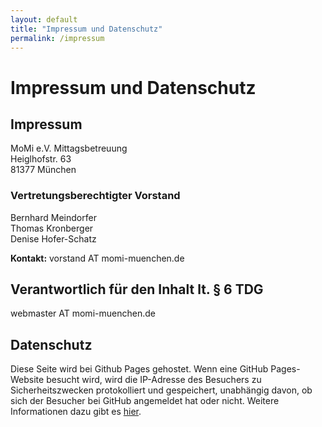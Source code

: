 ```yaml
---
layout: default
title: "Impressum und Datenschutz"
permalink: /impressum
---
```


# Impressum und Datenschutz

## Impressum

MoMi e.V. Mittagsbetreuung<br>
Heiglhofstr. 63<br>
81377 München<br>

### Vertretungsberechtigter Vorstand
Bernhard Meindorfer<br>
Thomas Kronberger<br>
Denise Hofer-Schatz<br>

**Kontakt:** vorstand AT momi-muenchen.de

## Verantwortlich für den Inhalt lt. § 6 TDG

webmaster AT momi-muenchen.de

## Datenschutz

Diese Seite wird bei Github Pages gehostet. Wenn eine GitHub Pages-Website besucht wird, wird die IP-Adresse des Besuchers zu Sicherheitszwecken protokolliert und gespeichert, unabhängig davon, ob sich der Besucher bei GitHub angemeldet hat oder nicht. Weitere Informationen dazu gibt es [hier](https://docs.github.com/de/pages/getting-started-with-github-pages/about-github-pages#data-collection).


